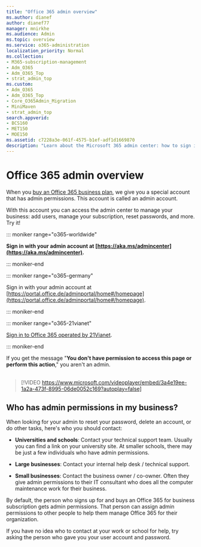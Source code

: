 ```yaml
---
title: "Office 365 admin overview"
ms.author: dianef
author: dianef77
manager: mnirkhe
ms.audience: Admin
ms.topic: overview
ms.service: o365-administration
localization_priority: Normal
ms.collection: 
- M365-subscription-management
- Adm_O365
- Adm_O365_Top
- strat_admin_top
ms.custom:
- Adm_O365
- Adm_O365_Top
- Core_O365Admin_Migration
- MiniMaven
- strat_admin_top
search.appverid:
- BCS160
- MET150
- MOE150
ms.assetid: c7228a3e-061f-4575-b1ef-adf1d1669870
description: "Learn about the Microsoft 365 admin center: how to sign in, who your admin is, and watch a video introduction about it."
---
```


# Office 365 admin overview 

  
When you [buy an Office 365 business plan](https://go.microsoft.com/fwlink/?linkid=856886), we give you a special account that has admin permissions. This account is called an admin account.
  
With this account you can access the admin center to manage your business: add users, manage your subscription, reset passwords, and more. Try it!
  
::: moniker range="o365-worldwide"

 **Sign in with your admin account at [https://aka.ms/admincenter](https://aka.ms/admincenter).**

::: moniker-end

::: moniker range="o365-germany"

Sign in with your admin account at [https://portal.office.de/adminportal/home#/homepage](https://portal.office.de/adminportal/home#/homepage).

::: moniker-end

::: moniker range="o365-21vianet"

[Sign in to Office 365 operated by 21Vianet](https://login.partner.microsoftonline.cn).

::: moniker-end

If you get the message "**You don't have permission to access this page or perform this action**," you aren't an admin.
<br><br>    
> [!VIDEO https://www.microsoft.com/videoplayer/embed/3a4e19ee-1a2a-473f-8995-06de0052c169?autoplay=false]
  
## Who has admin permissions in my business?
<a name="bkmk_admin"> </a>

When looking for your admin to reset your password, delete an account, or do other tasks, here's who you should contact:
  
- **Universities and schools**: Contact your technical support team. Usually you can find a link on your university site. At smaller schools, there may be just a few individuals who have admin permissions. 
    
- **Large businesses**: Contact your internal help desk / technical support. 
    
- **Small businesses**: Contact the business owner / co-owner. Often they give admin permissions to their IT consultant who does all the computer maintenance work for their business. 
    
By default, the person who signs up for and buys an Office 365 for business subscription gets admin permissions. That person can assign admin permissions to other people to help them manage Office 365 for their organization.
  
If you have no idea who to contact at your work or school for help, try asking the person who gave you your user account and password.
  

